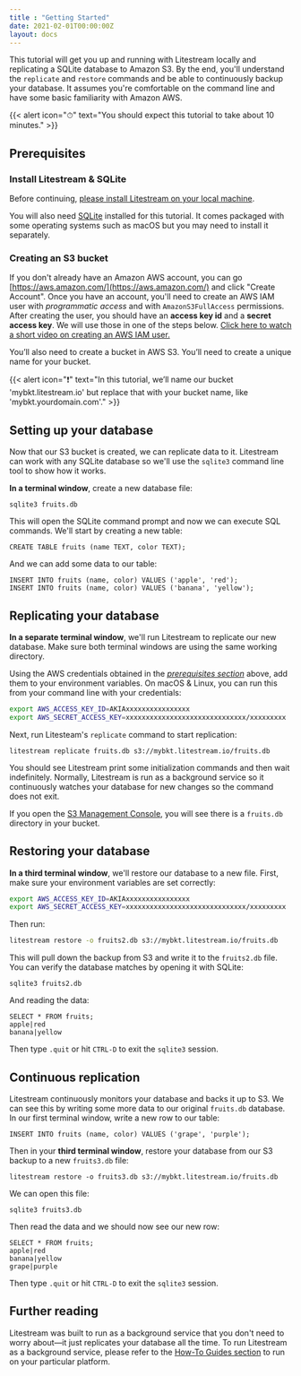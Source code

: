 ```yaml
---
title : "Getting Started"
date: 2021-02-01T00:00:00Z
layout: docs
---
```


This tutorial will get you up and running with Litestream locally and
replicating a SQLite database to Amazon S3. By the end, you'll understand the
`replicate` and `restore` commands and be able to continuously backup your
database. It assumes you're comfortable on the command line and have some basic
familiarity with Amazon AWS.

{{< alert icon="⏱" text="You should expect this tutorial to take about 10 minutes." >}}


## Prerequisites

### Install Litestream & SQLite

Before continuing, [please install Litestream on your local machine](/install).

You will also need [SQLite](https://sqlite.org/) installed for this tutorial. It
comes packaged with some operating systems such as macOS but you may need to
install it separately.


### Creating an S3 bucket

If you don't already have an Amazon AWS account, you can go 
[https://aws.amazon.com/](https://aws.amazon.com/) and click "Create Account".
Once you have an account, you'll need to create an AWS IAM user with
_programmatic access_ and with `AmazonS3FullAccess` permissions. After creating
the user, you should have an **access key id** and a **secret access key**. We
will use those in one of the steps below. <a href='/videos/iam.mp4'>Click here
to watch a short video on creating an AWS IAM user.</a>

You’ll also need to create a bucket in AWS S3. You’ll need to create a unique name for your bucket. 

{{< alert icon="❗️" text="In this tutorial, we’ll name our bucket 'mybkt.litestream.io' but replace that with your bucket name, like 'mybkt.yourdomain.com'." >}}


## Setting up your database

Now that our S3 bucket is created, we can replicate data to it. Litestream
can work with any SQLite database so we'll use the `sqlite3` command line tool
to show how it works.

**In a terminal window**, create a new database file:

```
sqlite3 fruits.db
```

This will open the SQLite command prompt and now we can execute SQL commands.
We'll start by creating a new table:

```
CREATE TABLE fruits (name TEXT, color TEXT);
```

And we can add some data to our table:

```
INSERT INTO fruits (name, color) VALUES ('apple', 'red');
INSERT INTO fruits (name, color) VALUES ('banana', 'yellow');
```

## Replicating your database

**In a separate terminal window**, we'll run Litestream to replicate our new
database. Make sure both terminal windows are using the same working directory.

Using the AWS credentials obtained in the [_prerequisites section_](#creating-an-s3-bucket)
above, add them to your environment variables. On macOS &
Linux, you can run this from your command line with your credentials:

```sh
export AWS_ACCESS_KEY_ID=AKIAxxxxxxxxxxxxxxxx
export AWS_SECRET_ACCESS_KEY=xxxxxxxxxxxxxxxxxxxxxxxxxxxxxx/xxxxxxxxx
```

Next, run Litesteam's `replicate` command to start replication:

```
litestream replicate fruits.db s3://mybkt.litestream.io/fruits.db
```

You should see Litestream print some initialization commands and then wait
indefinitely. Normally, Litestream is run as a background service so it
continuously watches your database for new changes so the command does not exit.

If you open the [S3 Management Console](https://s3.console.aws.amazon.com/s3),
you will see there is a `fruits.db` directory in your bucket.


## Restoring your database

**In a third terminal window**, we'll restore our database to a new file. First, 
make sure your environment variables are set correctly:

```sh
export AWS_ACCESS_KEY_ID=AKIAxxxxxxxxxxxxxxxx
export AWS_SECRET_ACCESS_KEY=xxxxxxxxxxxxxxxxxxxxxxxxxxxxxx/xxxxxxxxx
```

Then run:

```sh
litestream restore -o fruits2.db s3://mybkt.litestream.io/fruits.db
```

This will pull down the backup from S3 and write it to the `fruits2.db` file.
You can verify the database matches by opening it with SQLite:

```
sqlite3 fruits2.db
```

And reading the data:

```
SELECT * FROM fruits;
apple|red
banana|yellow
```

Then type `.quit` or hit `CTRL-D` to exit the `sqlite3` session.


## Continuous replication

Litestream continuously monitors your database and backs it up to S3. We can
see this by writing some more data to our original `fruits.db` database. In our
first terminal window, write a new row to our table:

```
INSERT INTO fruits (name, color) VALUES ('grape', 'purple');
```

Then in your **third terminal window**, restore your database from our S3 backup
to a new `fruits3.db` file:

```
litestream restore -o fruits3.db s3://mybkt.litestream.io/fruits.db
```

We can open this file:

```
sqlite3 fruits3.db
```

Then read the data and we should now see our new row:

```
SELECT * FROM fruits;
apple|red
banana|yellow
grape|purple
```

Then type `.quit` or hit `CTRL-D` to exit the `sqlite3` session.


## Further reading

Litestream was built to run as a background service that you don't need to worry
about—it just replicates your database all the time. To run Litestream as a
background service, please refer to the [How-To Guides section](/guides) to
run on your particular platform.

